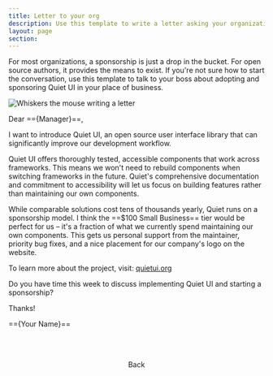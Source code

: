 ```yaml
---
title: Letter to your org
description: Use this template to write a letter asking your organization to sponsor this project.
layout: page
section: 
---
```


For most organizations, a sponsorship is just a drop in the bucket. For open source authors, it provides the means to exist. If you're not sure how to start the conversation, use this template to talk to your boss about adopting and sponsoring Quiet&nbsp;UI in your place of business.

<img class="whiskers-center" src="/assets/images/whiskers/with-suit.svg" alt="Whiskers the mouse writing a letter">

<quiet-card style="padding-inline: 1rem; padding-block-start: 2rem;">

Dear =={Manager}==,

I want to introduce Quiet&nbsp;UI, an open source user interface library that can significantly improve our development workflow.

Quiet&nbsp;UI offers thoroughly tested, accessible components that work across frameworks. This means we won't need to rebuild components when switching frameworks in the future. Quiet's comprehensive documentation and commitment to accessibility will let us focus on building features rather than maintaining our own components.

While comparable solutions cost tens of thousands yearly, Quiet runs on a sponsorship model. I think the ==$100 Small Business== tier would be perfect for us – it's a fraction of what we currently spend maintaining our own components. This gets us personal support from the maintainer, priority bug fixes, and a nice placement for our company's logo on the website.

To learn more about the project, visit: <a href="https://quietui.org/" data-no-external-icon>quietui.org</a>

Do you have time this week to discuss implementing Quiet&nbsp;UI and starting a sponsorship?

Thanks!

=={Your Name}==

</quiet-card>

<div style="display: flex; gap: 1rem; justify-content: center; margin-block: 2rem;">
  <quiet-button variant="primary" size="lg" appearance="outline" pill href="/support">
    <quiet-icon slot="start" name="arrow-left"></quiet-icon>
    Back
  </quiet-button>
</div>